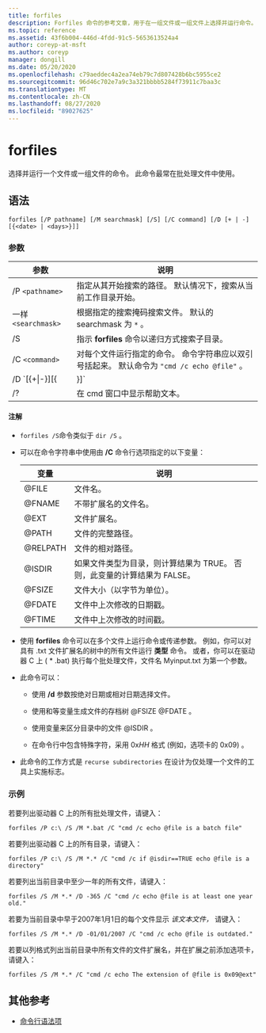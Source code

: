 ```yaml
---
title: forfiles
description: Forfiles 命令的参考文章，用于在一组文件或一组文件上选择并运行命令。
ms.topic: reference
ms.assetid: 43f6b004-446d-4fdd-91c5-5653613524a4
author: coreyp-at-msft
ms.author: coreyp
manager: dongill
ms.date: 05/20/2020
ms.openlocfilehash: c79aeddec4a2ea74eb79c7d807428b6bc5955ce2
ms.sourcegitcommit: 96d46c702e7a9c3a321bbbb5284f73911c7baa3c
ms.translationtype: MT
ms.contentlocale: zh-CN
ms.lasthandoff: 08/27/2020
ms.locfileid: "89027625"
---
```

# <a name="forfiles"></a>forfiles

选择并运行一个文件或一组文件的命令。 此命令最常在批处理文件中使用。

## <a name="syntax"></a>语法

```
forfiles [/P pathname] [/M searchmask] [/S] [/C command] [/D [+ | -] [{<date> | <days>}]]
```

### <a name="parameters"></a>参数

| 参数 | 说明 |
| --------- | ----------- |
| /P `<pathname>` | 指定从其开始搜索的路径。 默认情况下，搜索从当前工作目录开始。 |
| 一样 `<searchmask>` | 根据指定的搜索掩码搜索文件。 默认的 searchmask 为 `*` 。 |
| /S | 指示 **forfiles** 命令以递归方式搜索子目录。 |
| /C `<command>` | 对每个文件运行指定的命令。 命令字符串应以双引号括起来。 默认命令为 `"cmd /c echo @file"` 。 |
| /D `[{+\|-}][{<date> | <days>}]` | 选择在指定时间范围内具有最后修改日期的文件：<ul><li>选择上次修改日期晚于或等于 (**+**) 或 (早于 **-**) 指定日期的文件，其中 *date* 的格式为 MM/DD/YYYY。</li><li>选择上次修改日期晚于或等于 (的文件 **+**) 当前日期加上指定的天数，或者早于或等于 (**-**) 当前日期减去指定的天数。</li><li>*天数*的有效值包括0–32768范围内的任何数字。 如果未指定任何符号， **+** 则默认情况下使用。</li></ul> |
| /? | 在 cmd 窗口中显示帮助文本。 |

#### <a name="remarks"></a>注解

- `forfiles /S`命令类似于 `dir /S` 。

- 可以在命令字符串中使用由 **/C** 命令行选项指定的以下变量：

    | 变量 | 说明 |
    | -------- | ----------- |
    | @FILE | 文件名。 |
    | @FNAME | 不带扩展名的文件名。 |
    | @EXT | 文件扩展名。 |
    | @PATH | 文件的完整路径。 |
    | @RELPATH | 文件的相对路径。 |
    | @ISDIR | 如果文件类型为目录，则计算结果为 TRUE。 否则，此变量的计算结果为 FALSE。 |
    | @FSIZE | 文件大小（以字节为单位）。 |
    | @FDATE | 文件中上次修改的日期戳。 |
    | @FTIME | 文件中上次修改的时间戳。 |

- 使用 **forfiles** 命令可以在多个文件上运行命令或传递参数。 例如，你可以对具有 .txt 文件扩展名的树中的所有文件运行 **类型** 命令。 或者，你可以在驱动器 C 上 ( * .bat) 执行每个批处理文件，文件名 Myinput.txt 为第一个参数。

- 此命令可以：

    - 使用 **/d** 参数按绝对日期或相对日期选择文件。

    - 使用和等变量生成文件的存档树 @FSIZE @FDATE 。

    - 使用变量来区分目录中的文件 @ISDIR 。

    - 在命令行中包含特殊字符，采用 0x*HH* 格式 (例如，选项卡的 0x09) 。

- 此命令的工作方式是 `recurse subdirectories` 在设计为仅处理一个文件的工具上实施标志。

### <a name="examples"></a>示例

若要列出驱动器 C 上的所有批处理文件，请键入：

```
forfiles /P c:\ /S /M *.bat /C "cmd /c echo @file is a batch file"
```

若要列出驱动器 C 上的所有目录，请键入：

```
forfiles /P c:\ /S /M *.* /C "cmd /c if @isdir==TRUE echo @file is a directory"
```

若要列出当前目录中至少一年的所有文件，请键入：

```
forfiles /S /M *.* /D -365 /C "cmd /c echo @file is at least one year old."
```

若要为当前目录中早于2007年1月1日的每个文件显示 *该文本文件，* 请键入：

```
forfiles /S /M *.* /D -01/01/2007 /C "cmd /c echo @file is outdated."
```

若要以列格式列出当前目录中所有文件的文件扩展名，并在扩展之前添加选项卡，请键入：

```
forfiles /S /M *.* /C "cmd /c echo The extension of @file is 0x09@ext"
```

## <a name="additional-references"></a>其他参考

- [命令行语法项](command-line-syntax-key.md)
